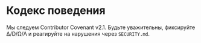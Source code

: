 # Кодекс поведения

Мы следуем Contributor Covenant v2.1. Будьте уважительны, фиксируйте ∆/D/Ω/Λ и реагируйте на нарушения через `SECURITY.md`.
